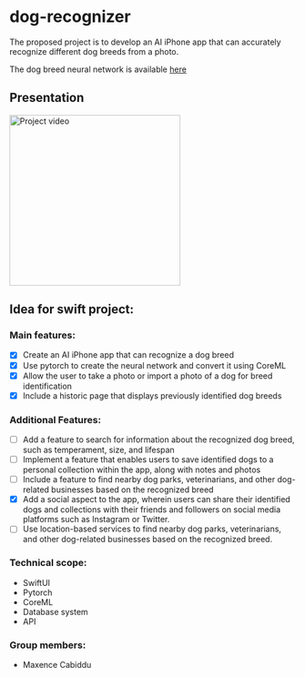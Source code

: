 # dog-recognizer
The proposed project is to develop an AI iPhone app that can accurately recognize different dog breeds from a photo.

The dog breed neural network is available [here](https://github.com/max044/dog_breed_neural_network)

## Presentation
<img width="300" src="DogBreed.gif" alt="Project video" />

## Idea for swift project:

### Main features:
- [x] Create an AI iPhone app that can recognize a dog breed
- [x] Use pytorch to create the neural network and convert it using CoreML
- [x] Allow the user to take a photo or import a photo of a dog for breed identification
- [x] Include a historic page that displays previously identified dog breeds

### Additional Features:
- [ ] Add a feature to search for information about the recognized dog breed, such as temperament, size, and lifespan
- [ ] Implement a feature that enables users to save identified dogs to a personal collection within the app, along with notes and photos
- [ ] Include a feature to find nearby dog parks, veterinarians, and other dog-related businesses based on the recognized breed
- [x] Add a social aspect to the app, wherein users can share their identified dogs and collections with their friends and followers on social media platforms such as Instagram or Twitter.
- [ ] Use location-based services to find nearby dog parks, veterinarians, and other dog-related businesses based on the recognized breed.

### Technical scope:
- SwiftUI
- Pytorch
- CoreML
- Database system
- API

### Group members:
- Maxence Cabiddu
